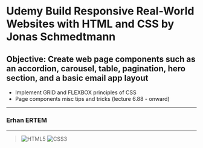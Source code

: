 # Udemy Build Responsive Real-World Websites with HTML and CSS by Jonas Schmedtmann

## **Objective:** Create web page components such as an accordion, carousel, table, pagination, hero section, and a basic email app layout

- Implement GRID and FLEXBOX principles of CSS
- Page components misc tips and tricks (lecture 6.88 - onward)

---

### **Erhan ERTEM**

---

> ![HTML5](https://img.shields.io/badge/HTML5-E34F26?style=for-the-badge&logo=html5&logoColor=white) ![CSS3](https://img.shields.io/badge/CSS3-1572B6?style=for-the-badge&logo=css3&logoColor=white)
